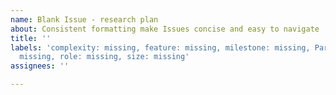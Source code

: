```yaml
---
name: Blank Issue - research plan
about: Consistent formatting make Issues concise and easy to navigate
title: ''
labels: 'complexity: missing, feature: missing, milestone: missing, Participant Type:
  missing, role: missing, size: missing'
assignees: ''

---
```


